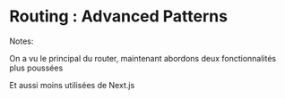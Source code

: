 <!-- .slide: class="transition bg-pink" -->

# Routing : Advanced Patterns

Notes:

On a vu le principal du router, maintenant abordons deux fonctionnalités plus poussées

Et aussi moins utilisées de Next.js
